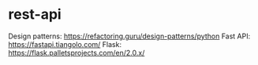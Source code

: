 # rest-api

Design patterns: https://refactoring.guru/design-patterns/python
Fast API: https://fastapi.tiangolo.com/
Flask: https://flask.palletsprojects.com/en/2.0.x/